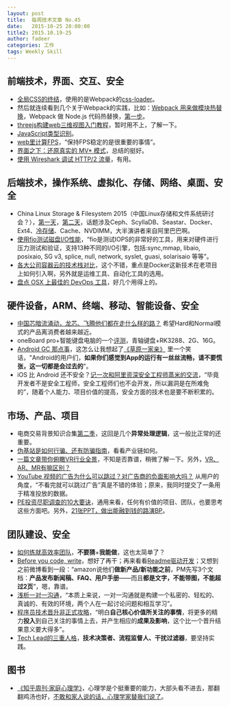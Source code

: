 ```yaml
---
layout: post
title:  每周技术文章 No.45
date:   2015-10-25 20:00:00
title2: 2015.10.19-25
author: fadeer
categories: 工作
tags: Weekly Skill
---
```


前端技术，界面、交互、安全
----
* [全局CSS的终结](http://www.alloyteam.com/2015/10/8536/)，使用的是Webpack的[css-loader](https://github.com/webpack/css-loader#local-scope)。
* 然后就连续看到几个关于Webpack的实践，比如：[Webpack 用来做模块热替换](http://segmentfault.com/a/1190000003872635)，Webpack 做 Node.js 代码热替换，[第一步](http://segmentfault.com/a/1190000003888845)。
* [threejs构建web三维视图入门教程](http://segmentfault.com/a/1190000003883472)，暂时用不上，了解一下。
* [JavaScript类型识别](http://segmentfault.com/a/1190000003873132)。
* [web里计算FPS](http://www.alloyteam.com/2015/10/web-computing-fpstranslation/)，“保持FPS稳定的是很重要的事情”。
* [界面之下：还原真实的 MV* 模式](http://segmentfault.com/a/1190000003871577)，总结的挺好。
* [使用 Wireshark 调试 HTTP/2 流量](https://imququ.com/post/http2-traffic-in-wireshark.html)，有用。

后端技术，操作系统、虚拟化、存储、网络、桌面、安全
----
* China Linux Storage & Filesystem 2015（中国Linux存储和文件系统研讨会？），[第一天](http://tech.donghao.org/2015/10/20/china-linux-storage-filesystem-2015-workshop-first-day/)，[第二天](http://tech.donghao.org/2015/10/20/china-linux-storage-filesystem-2015-workshop-second-day/)，话题涉及Ceph、ScyllaDB、Seastar、Docker、Ext4、[冷存储](http://events.linuxfoundation.org/sites/events/files/slides/LFVault2015_Alibaba.pdf)、Cache、NVDIMM，大半演讲者来自阿里巴巴啊。
* [使用fio测试磁盘I/O性能](http://segmentfault.com/a/1190000003880571)，“fio是测试IOPS的非常好的工具，用来对硬件进行压力测试和验证，支持13种不同的I/O引擎，包括:sync,mmap, libaio, posixaio, SG v3, splice, null, network, syslet, guasi, solarisaio 等等”。
* [各大公司容器云的技术栈对比](http://www.cnblogs.com/zhengyun_ustc/p/dockerstack.html)，这个不错，重点是Docker这新技术在老项目上如何引入啊，另外就是运维工具、自动化工具的选用。
* [盘点 OSX 上最佳的 DevOps 工具](http://segmentfault.com/a/1190000003875416)，好几个用得上的。

硬件设备，ARM、终端、移动、智能设备、安全
----
<!--preview-end-->
* [中国芯暗流涌动，龙芯、飞腾他们都在走什么样的路？](http://www.leiphone.com/news/201509/VO1kgwnzoGXG5G5O.html) 希望Hard和Normal模式的产品离消费者越来越近。
* oneBoard pro+智能键盘电脑的一个[评测](http://www.leiphone.com/news/201510/LCtIGRizu9jTeXLX.html)，青轴键盘+RK3288、2G、16G。
* [Android GC 那点事](http://mp.weixin.qq.com/s?__biz=MzI1MTA1MzM2Nw==&mid=400021278&idx=1&sn=0e971807eb0e9dcc1a81853189a092f3&scene=0#rd)，这怎么让我想起了[《草原一家亲》](http://movie.douban.com/subject/1779354/) 里一个笑话，"Android的用户们，**如果你们感觉到App的运行有一丝丝流畅，请不要慌张，这一切都是会过去的**"。
* iOS 比 Android 还不安全？[记一次和阿里资深安全工程师蒸米的交流](http://blog.devtang.com/blog/2015/10/22/talk-with-zm-about-ios-security/)，“毕竟开发者不是安全工程师，安全工程师们也不会开发，所以漏洞是在所难免的”，随着个人能力、项目价值的提高，安全方面的技术也是要不断积累的。

市场、产品、项目
----
* 电商交易背景知识合集[第二季](http://www.cnblogs.com/zhengyun_ustc/p/paybg2.html)，这回是几个**异常处理逻辑**，这一般比正常的还重要。
* [伪基站是如何行骗、还有防骗指南](http://www.huxiu.com/article/128769/1.html)，看看产业链如何。
* [一篇文章带你俯瞰VR行业全景](http://www.leiphone.com/news/201510/uuzXmjAULLOR9W9Q.html)，不知是否靠谱，稍微了解一下。另外，[VR、AR、MR有嘛区别？](http://www.vr186.com/vr_news/vr_technical_area/1575.html)
* [YouTube 视频的广告为什么可以跳过？对广告商的负面影响大吗？](http://www.woshipm.com/pd/222820.html) 从用户的角度，“不看完就可以跳过广告”真是不错的体验；原来，我同时提交了一条用于精准投放的数据。
* [PE投资尽职调查的10大要诀](http://www.goingconcern.cn/article/8489)，通用来看，任何有价值的项目、团队，也要思考这些方面吧。另外，[21张PPT，做出能融到钱的路演BP](http://www.goingconcern.cn/article/8490)。

团队建设、安全
----
* [如何练就高效率团队](http://2014.54chen.com/blog/2015/10/21/dont-guess-can-do-team/)，**不要猜**+**我能做**，这也太简单了？
* [Before you code, write](https://medium.com/swlh/before-you-code-write-243cdcca5cf4)，想好了再干；再来看看[Readme驱动开发](http://tom.preston-werner.com/2010/08/23/readme-driven-development.html)；又想到之前微博看到一段：“amazon说他们**做新产品/新功能之前**，PM先写3个文档：**产品发布新闻稿、FAQ、用户手册**——而且**都是文字，不能带图，不能超过2页**”，嗯，靠谱。
* [浅析一对一沟通](http://www.infoq.com/cn/articles/analysis-of-one-to-one-communication)，“本质上来说，一对一沟通就是构建一个私密的、轻松的、真诚的、有效的环境，两个人在一起讨论问题和相互学习”。
* [程序员技术晋升非正式攻略](http://timyang.net/misc/promotion-tips/)，“明白**自己核心价值所关注的事情**，将更多的精力**投入**到自己关注的事情上去，并产生相应的**成果及影响**，这个比一个晋升结果意义要大得多”。
* [Tech Lead的三重人格](http://insights.thoughtworkers.org/thoughtworks-practice-part8/)，**技术决策者、流程监督人、干扰过滤器**，要坚持实践。

图书
----
* [《知乎周刊·家庭心理学》](http://www.duokan.com/book/98371)，心理学是个挺重要的能力，大部头看不进去，那翻翻鸡汤也好，[不敢和家人说的话，心理学家替我们说了](http://zhuanlan.zhihu.com/Weekly/20268950)。

